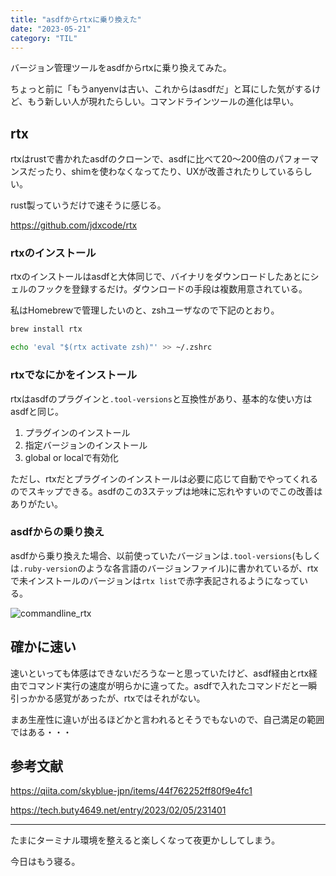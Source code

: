 ```yaml
---
title: "asdfからrtxに乗り換えた"
date: "2023-05-21"
category: "TIL"
---
```


バージョン管理ツールをasdfからrtxに乗り換えてみた。

ちょっと前に「もうanyenvは古い、これからはasdfだ」と耳にした気がするけど、もう新しい人が現れたらしい。コマンドラインツールの進化は早い。

## rtx
rtxはrustで書かれたasdfのクローンで、asdfに比べて20〜200倍のパフォーマンスだったり、shimを使わなくなってたり、UXが改善されたりしているらしい。

rust製っていうだけで速そうに感じる。

https://github.com/jdxcode/rtx

### rtxのインストール
rtxのインストールはasdfと大体同じで、バイナリをダウンロードしたあとにシェルのフックを登録するだけ。ダウンロードの手段は複数用意されている。

私はHomebrewで管理したいのと、zshユーザなので下記のとおり。

```zsh
brew install rtx
```

```zsh
echo 'eval "$(rtx activate zsh)"' >> ~/.zshrc
```

### rtxでなにかをインストール
rtxはasdfのプラグインと`.tool-versions`と互換性があり、基本的な使い方はasdfと同じ。

1. プラグインのインストール
1. 指定バージョンのインストール
1. global or localで有効化

ただし、rtxだとプラグインのインストールは必要に応じて自動でやってくれるのでスキップできる。asdfのこの3ステップは地味に忘れやすいのでこの改善はありがたい。

### asdfからの乗り換え
asdfから乗り換えた場合、以前使っていたバージョンは`.tool-versions`(もしくは`.ruby-version`のような各言語のバージョンファイル)に書かれているが、rtxで未インストールのバージョンは`rtx list`で赤字表記されるようになっている。

![commandline_rtx](/images/46_fig1.jpg)

## 確かに速い
速いといっても体感はできないだろうなーと思っていたけど、asdf経由とrtx経由でコマンド実行の速度が明らかに違ってた。asdfで入れたコマンドだと一瞬引っかかる感覚があったが、rtxではそれがない。

まあ生産性に違いが出るほどかと言われるとそうでもないので、自己満足の範囲ではある・・・

## 参考文献

https://qiita.com/skyblue-jpn/items/44f762252ff80f9e4fc1

https://tech.buty4649.net/entry/2023/02/05/231401

---
たまにターミナル環境を整えると楽しくなって夜更かししてしまう。

今日はもう寝る。